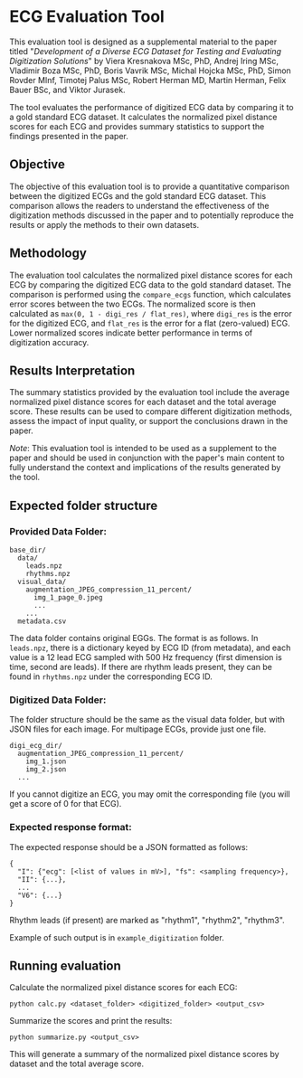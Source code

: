 # ECG Evaluation Tool
This evaluation tool is designed as a supplemental material to the paper titled 
"_Development of a Diverse ECG Dataset for Testing and Evaluating Digitization Solutions_" by Viera Kresnakova MSc, PhD, 
Andrej Iring MSc, Vladimir Boza MSc, PhD, Boris Vavrik MSc, Michal Hojcka MSc, PhD, Simon Rovder MInf, Timotej Palus MSc,
Robert Herman MD, Martin Herman, Felix Bauer BSc, and Viktor Jurasek. 

The tool evaluates the performance of digitized ECG data by comparing it to a 
gold standard ECG dataset. It calculates the normalized pixel distance scores for each 
ECG and provides summary statistics to support the findings presented in the paper.

## Objective
The objective of this evaluation tool is to provide a quantitative comparison between the 
digitized ECGs and the gold standard ECG dataset. This comparison allows the readers to 
understand the effectiveness of the digitization methods discussed in the paper and to potentially reproduce the results
or apply the methods to their own datasets.

## Methodology
The evaluation tool calculates the normalized pixel distance scores for each ECG by comparing the digitized ECG data to
the gold standard dataset. The comparison is performed using the `compare_ecgs` function, which calculates error scores 
between the two ECGs. The normalized score is then calculated as `max(0, 1 - digi_res / flat_res)`, where `digi_res` is 
the error for the digitized ECG, and `flat_res` is the error for a flat (zero-valued) ECG. 
Lower normalized scores indicate better performance in terms of digitization accuracy.

## Results Interpretation
The summary statistics provided by the evaluation tool include the average normalized pixel distance scores for 
each dataset and the total average score. These results can be used to compare different digitization methods, 
assess the impact of input quality, or support the conclusions drawn in the paper.

_Note_: This evaluation tool is intended to be used as a supplement to the paper and should be used in conjunction 
with the paper's main content to fully understand the context and implications of the results generated by the tool.

## Expected folder structure

### Provided Data Folder:

```
base_dir/
  data/
    leads.npz
    rhythms.npz
  visual_data/
    augmentation_JPEG_compression_11_percent/
      img_1_page_0.jpeg
      ...
    ...
  metadata.csv
```

The data folder contains original EGGs.
The format is as follows. In `leads.npz`, there is a dictionary keyed by ECG ID (from metadata), and each value is a 12 lead ECG sampled with 500 Hz frequency (first dimension is time, second are leads).
If there are rhythm leads present, they can be found in `rhythms.npz` under the corresponding ECG ID.

### Digitized Data Folder:

The folder structure should be the same as the visual data folder, but with JSON files for each image. 
For multipage ECGs, provide just one file.

```
digi_ecg_dir/
  augmentation_JPEG_compression_11_percent/
    img_1.json
    img_2.json
  ...
```

If you cannot digitize an ECG, you may omit the corresponding file (you will get a score of 0 for that ECG).

### Expected response format:

The expected response should be a JSON formatted as follows:

```
{
  "I": {"ecg": [<list of values in mV>], "fs": <sampling frequency>},
  "II": {...},
  ...
  "V6": {...}
}
```

Rhythm leads (if present) are marked as "rhythm1", "rhythm2", "rhythm3".

Example of such output is in `example_digitization` folder.

## Running evaluation
Calculate the normalized pixel distance scores for each ECG:

`python calc.py <dataset_folder> <digitized_folder> <output_csv>`

Summarize the scores and print the results:

`python summarize.py <output_csv>`

This will generate a summary of the normalized pixel distance scores by dataset and the total average score.
